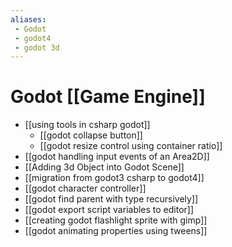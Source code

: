 ```yaml
---
aliases:
 - Godot
 - godot4
 - godot 3d
---
```


# Godot [[Game Engine]]
- [[using tools in csharp godot]]
	- [[godot collapse button]]
	- [[godot resize control using container ratio]]
- [[godot handling input events of an Area2D]]
- [[Adding 3d Object into Godot Scene]]
- [[migration from godot3 csharp to godot4]]
- [[godot character controller]]
- [[godot find parent with type recursively]]
- [[godot export script variables to editor]]
- [[creating godot flashlight sprite with gimp]]
- [[godot animating properties using tweens]]